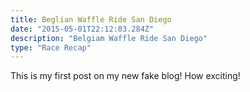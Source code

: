 ```yaml
---
title: Beglian Waffle Ride San Diego
date: "2015-05-01T22:12:03.284Z"
description: "Belgiam Waffle Ride San Diego"
type: "Race Recap"
---
```


This is my first post on my new fake blog! How exciting!
